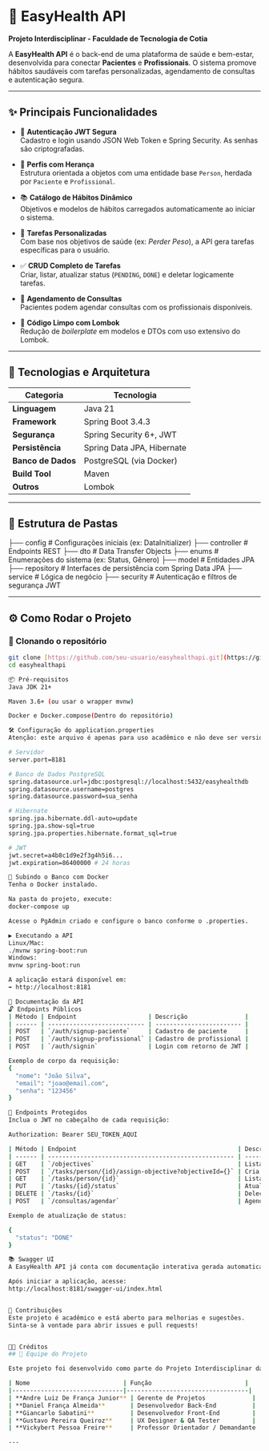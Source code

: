 # 🏥 EasyHealth API

**Projeto Interdisciplinar - Faculdade de Tecnologia de Cotia**

A **EasyHealth API** é o back-end de uma plataforma de saúde e bem-estar, desenvolvida para conectar **Pacientes** e **Profissionais**. O sistema promove hábitos saudáveis com tarefas personalizadas, agendamento de consultas e autenticação segura.

---

## ✨ Principais Funcionalidades

- 🔐 **Autenticação JWT Segura**  
  Cadastro e login usando JSON Web Token e Spring Security. As senhas são criptografadas.

- 👥 **Perfis com Herança**  
  Estrutura orientada a objetos com uma entidade base `Person`, herdada por `Paciente` e `Profissional`.

- 📚 **Catálogo de Hábitos Dinâmico**  
  Objetivos e modelos de hábitos carregados automaticamente ao iniciar o sistema.

- 📝 **Tarefas Personalizadas**  
  Com base nos objetivos de saúde (ex: *Perder Peso*), a API gera tarefas específicas para o usuário.

- ✅ **CRUD Completo de Tarefas**  
  Criar, listar, atualizar status (`PENDING`, `DONE`) e deletar logicamente tarefas.

- 📅 **Agendamento de Consultas**  
  Pacientes podem agendar consultas com os profissionais disponíveis.

- 🧹 **Código Limpo com Lombok**  
  Redução de *boilerplate* em modelos e DTOs com uso extensivo do Lombok.

---

## 🚀 Tecnologias e Arquitetura

| Categoria         | Tecnologia                  |
|------------------|-----------------------------|
| **Linguagem**     | Java 21                     |
| **Framework**     | Spring Boot 3.4.3           |
| **Segurança**     | Spring Security 6+, JWT     |
| **Persistência**  | Spring Data JPA, Hibernate  |
| **Banco de Dados**| PostgreSQL (via Docker)     |
| **Build Tool**    | Maven                       |
| **Outros**        | Lombok                      |

---

## 📂 Estrutura de Pastas

├── config # Configurações iniciais (ex: DataInitializer)
├── controller # Endpoints REST
├── dto # Data Transfer Objects
├── enums # Enumerações do sistema (ex: Status, Gênero)
├── model # Entidades JPA
├── repository # Interfaces de persistência com Spring Data JPA
├── service # Lógica de negócio
├── security # Autenticação e filtros de segurança JWT


---

## ⚙️ Como Rodar o Projeto

### 🔁 Clonando o repositório

```bash
git clone [https://github.com/seu-usuario/easyhealthapi.git](https://github.com/D-Franca-Almeida/EasyHealthAPI.git)
cd easyhealthapi

📦 Pré-requisitos
Java JDK 21+

Maven 3.6+ (ou usar o wrapper mvnw)

Docker e Docker.compose(Dentro do repositório)

🛠️ Configuração do application.properties
Atenção: este arquivo é apenas para uso acadêmico e não deve ser versionado. Use .gitignore.

# Servidor
server.port=8181

# Banco de Dados PostgreSQL
spring.datasource.url=jdbc:postgresql://localhost:5432/easyhealthdb
spring.datasource.username=postgres
spring.datasource.password=sua_senha

# Hibernate
spring.jpa.hibernate.ddl-auto=update
spring.jpa.show-sql=true
spring.jpa.properties.hibernate.format_sql=true

# JWT
jwt.secret=a4b8c1d9e2f3g4h5i6...
jwt.expiration=86400000 # 24 horas

🐳 Subindo o Banco com Docker
Tenha o Docker instalado.

Na pasta do projeto, execute:
docker-compose up

Acesse o PgAdmin criado e configure o banco conforme o .properties.

▶️ Executando a API
Linux/Mac:
./mvnw spring-boot:run
Windows:
mvnw spring-boot:run

A aplicação estará disponível em:
➡️ http://localhost:8181

📖 Documentação da API
🔓 Endpoints Públicos
| Método | Endpoint                    | Descrição                |
| ------ | --------------------------- | ------------------------ |
| POST   | `/auth/signup-paciente`     | Cadastro de paciente     |
| POST   | `/auth/signup-profissional` | Cadastro de profissional |
| POST   | `/auth/signin`              | Login com retorno de JWT |

Exemplo de corpo da requisição:
{
  "nome": "João Silva",
  "email": "joao@email.com",
  "senha": "123456"
}

🔐 Endpoints Protegidos
Inclua o JWT no cabeçalho de cada requisição:

Authorization: Bearer SEU_TOKEN_AQUI

| Método | Endpoint                                             | Descrição                                |
| ------ | ---------------------------------------------------- | ---------------------------------------- |
| GET    | `/objectives`                                        | Lista de objetivos de saúde              |
| POST   | `/tasks/person/{id}/assign-objective?objectiveId={}` | Cria tarefas com base em objetivo        |
| GET    | `/tasks/person/{id}`                                 | Lista tarefas de um usuário              |
| PUT    | `/tasks/{id}/status`                                 | Atualiza status da tarefa (`DONE`, etc.) |
| DELETE | `/tasks/{id}`                                        | Deleção lógica de tarefa                 |
| POST   | `/consultas/agendar`                                 | Agenda uma nova consulta                 |

Exemplo de atualização de status:

{
  "status": "DONE"
}

📚 Swagger UI
A EasyHealth API já conta com documentação interativa gerada automaticamente pelo Swagger.

Após iniciar a aplicação, acesse:
http://localhost:8181/swagger-ui/index.html


📌 Contribuições
Este projeto é acadêmico e está aberto para melhorias e sugestões.
Sinta-se à vontade para abrir issues e pull requests!


🧑‍🏫 Créditos
## 👥 Equipe do Projeto

Este projeto foi desenvolvido como parte do Projeto Interdisciplinar da **FATEC Cotia**, com foco em soluções tecnológicas voltadas à saúde e bem-estar.

| Nome                          | Função                          |
|-------------------------------|----------------------------------|
| **Andre Luiz De França Junior** | Gerente de Projetos             |
| **Daniel França Almeida**       | Desenvolvedor Back-End          |
| **Giancarlo Sabatini**          | Desenvolvedor Front-End         |
| **Gustavo Pereira Queiroz**     | UX Designer & QA Tester         |
| **Vickybert Pessoa Freire**     | Professor Orientador / Demandante |

---




